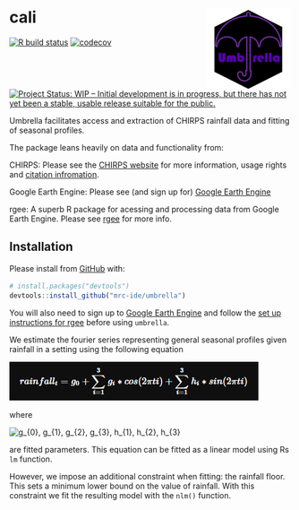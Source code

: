 
<!-- README.md is generated from README.Rmd. Please edit that file -->

# cali <img src="man/figures/hex.png" align="right" width=30% height=30% />

<!-- badges: start -->

[![R build
status](https://github.com/mrc-ide/umbrella/workflows/R-CMD-check/badge.svg)](https://github.com/mrc-ide/umbrella/actions)
[![codecov](https://codecov.io/gh/mrc-ide/umbrella/branch/master/graph/badge.svg)](https://codecov.io/gh/mrc-ide/umbrella)
[![Project Status: WIP – Initial development is in progress, but there
has not yet been a stable, usable release suitable for the
public.](https://www.repostatus.org/badges/latest/wip.svg)](https://www.repostatus.org/#wip)
<!-- badges: end -->

Umbrella facilitates access and extraction of CHIRPS rainfall data and
fitting of seasonal profiles.

The package leans heavily on data and functionality from:

CHIRPS: Please see the [CHIRPS
website](https://www.chc.ucsb.edu/data/chirps) for more information,
usage rights and [citation
infromation](http://legacy.chg.ucsb.edu/data/chirps/#_Citations).

Google Earth Engine: Please see (and sign up for) [Google Earth
Engine](https://earthengine.google.com/)

rgee: A superb R package for acessing and processing data from Google
Earth Engine. Please see [rgee](https://r-spatial.github.io/rgee/) for
more info.

## Installation

Please install from [GitHub](https://github.com/) with:

``` r
# install.packages("devtools")
devtools::install_github("mrc-ide/umbrella")
```

You will also need to sign up to [Google Earth
Engine](https://earthengine.google.com/) and follow the [set up
instructions for rgee](https://r-spatial.github.io/rgee/#installation)
before using `umbrella`.

We estimate the fourier series representing general seasonal profiles
given rainfall in a setting using the following equation

<img src="man/figures/eq.png" />

where

![ g\_{0}, g\_{1}, g\_{2}, g\_{3}, h\_{1}, h\_{2}, h\_{3} ](https://latex.codecogs.com/png.image?%5Cdpi%7B110%7D&space;%5Cbg_white&space;%20g_%7B0%7D%2C%20g_%7B1%7D%2C%20g_%7B2%7D%2C%20g_%7B3%7D%2C%20h_%7B1%7D%2C%20h_%7B2%7D%2C%20h_%7B3%7D%20 " g_{0}, g_{1}, g_{2}, g_{3}, h_{1}, h_{2}, h_{3} ")

are fitted parameters. This equation can be fitted as a linear model
using Rs `lm` function.

However, we impose an additional constraint when fitting: the rainfall
floor. This sets a minimum lower bound on the value of rainfall. With
this constraint we fit the resulting model with the `nlm()` function.
